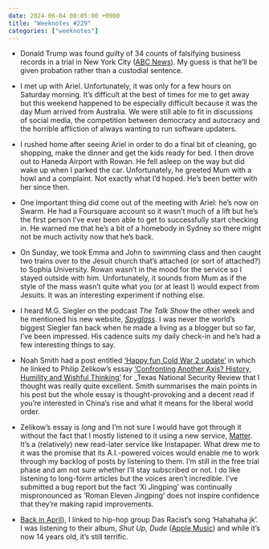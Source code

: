 ```yaml
---
date: 2024-06-04 00:05:00 +0900
title: "Weeknotes #229"
categories: ["weeknotes"]
---
```


- Donald Trump was found guilty of 34 counts of falsifying business records in a trial in New York City ([ABC News](https://www.abc.net.au/news/2024-05-31/donald-trump-hush-money-trial-verdict/103910472)). My guess is that he’ll be given probation rather than a custodial sentence.

- I met up with Ariel. Unfortunately, it was only for a few hours on Saturday morning. It’s difficult at the best of times for me to get away but this weekend happened to be especially difficult because it was the day Mum arrived from Australia. We were still able to fit in discussions of social media, the competition between democracy and autocracy and the horrible affliction of always wanting to run software updaters.

- I rushed home after seeing Ariel in order to do a final bit of cleaning, go shopping, make the dinner and get the kids ready for bed. I then drove out to Haneda Airport with Rowan. He fell asleep on the way but did wake up when I parked the car. Unfortunately, he greeted Mum with a howl and a complaint. Not exactly what I’d hoped. He’s been better with her since then.

- One important thing did come out of the meeting with Ariel: he’s now on Swarm. He had a Foursquare account so it wasn’t much of a lift but he’s the first person I’ve ever been able to get to successfully start checking in. He warned me that he’s a bit of a homebody in Sydney so there might not be much activity now that he’s back.

- On Sunday, we took Emma and John to swimming class and then caught two trains over to the Jesuit church that’s attached (or sort of attached?) to Sophia University. Rowan wasn’t in the mood for the service so I stayed outside with him. Unfortunately, it sounds from Mum as if the style of the mass wasn’t quite what you (or at least I) would expect from Jesuits. It was an interesting experiment if nothing else.

- I heard M.G. Siegler on the podcast _The Talk Show_ the other week and he mentioned his new website, [_Spyglass_](https://spyglass.org). I was never the world’s biggest Siegler fan back when he made a living as a blogger but so far, I’ve been impressed. His cadence suits my daily check-in and he’s had a few interesting things to say.

- Noah Smith had a post entitled [‘Happy fun Cold War 2 update’](https://www.noahpinion.blog/p/happy-fun-cold-war-2-update) in which he linked to Philip Zelikow’s essay [‘Confronting Another Axis? History, Humility and Wishful Thinking’](https://tnsr.org/2024/05/confronting-another-axis-history-humility-and-wishful-thinking/) for _Texas National Security Review that I thought was really quite excellent. Smith summarises the main points in his post but the whole essay is thought-provoking and a decent read if you’re interested in China’s rise and what it means for the liberal world order.

- Zelikow’s essay is _long_ and I’m not sure I would have got through it without the fact that I mostly listened to it using a new service, [Matter](https://getmatter.com). It’s a (relatively) new read-later service like Instapaper. What drew me to it was the promise that its A.I.-powered voices would enable me to work through my backlog of posts by listening to them. I’m still in the free trial phase and am not sure whether I’ll stay subscribed or not. I do like listening to long-form articles but the voices aren’t incredible. I’ve submitted a bug report but the fact ‘Xi Jingping’ was continually mispronounced as ‘Roman Eleven Jingping’ does not inspire confidence that they’re making rapid improvements.

- [Back in April](https://updates.inqk.net/post/1712062620.html)), I linked to hip-hop group Das Racist’s song ‘Hahahaha jk’. I was listening to their album, _Shut Up, Dude_ ([Apple Music](https://music.apple.com/us/album/shut-up-dude/1492532716)) and while it’s now 14 years old, it’s still terrific.
